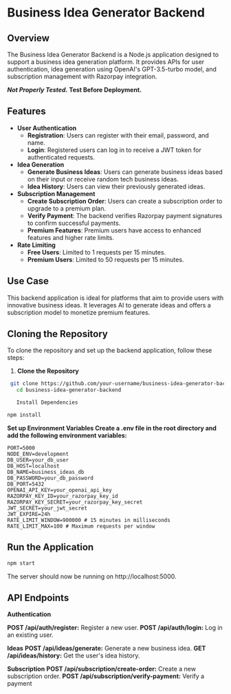 # Business Idea Generator Backend

## Overview

The Business Idea Generator Backend is a Node.js application designed to support a business idea generation platform. It provides APIs for user authentication, idea generation using OpenAI's GPT-3.5-turbo model, and subscription management with Razorpay integration.

**_Not Properly Tested._ Test Before Deployment.**

## Features

- **User Authentication**
  - **Registration**: Users can register with their email, password, and name.
  - **Login**: Registered users can log in to receive a JWT token for authenticated requests.
- **Idea Generation**
  - **Generate Business Ideas**: Users can generate business ideas based on their input or receive random tech business ideas.
  - **Idea History**: Users can view their previously generated ideas.
- **Subscription Management**
  - **Create Subscription Order**: Users can create a subscription order to upgrade to a premium plan.
  - **Verify Payment**: The backend verifies Razorpay payment signatures to confirm successful payments.
  - **Premium Features**: Premium users have access to enhanced features and higher rate limits.
- **Rate Limiting**
  - **Free Users**: Limited to 1 requests per 15 minutes.
  - **Premium Users**: Limited to 50 requests per 15 minutes.

## Use Case

This backend application is ideal for platforms that aim to provide users with innovative business ideas. It leverages AI to generate ideas and offers a subscription model to monetize premium features.

## Cloning the Repository

To clone the repository and set up the backend application, follow these steps:

1. **Clone the Repository**

```sh
 git clone https://github.com/your-username/business-idea-generator-backend.git
   cd business-idea-generator-backend

   Install Dependencies
```

```sh
npm install
```

**Set up Environment Variables Create a .env file in the root directory and add the following environment variables:**

```
PORT=5000
NODE_ENV=development
DB_USER=your_db_user
DB_HOST=localhost
DB_NAME=business_ideas_db
DB_PASSWORD=your_db_password
DB_PORT=5432
OPENAI_API_KEY=your_openai_api_key
RAZORPAY_KEY_ID=your_razorpay_key_id
RAZORPAY_KEY_SECRET=your_razorpay_key_secret
JWT_SECRET=your_jwt_secret
JWT_EXPIRE=24h
RATE_LIMIT_WINDOW=900000 # 15 minutes in milliseconds
RATE_LIMIT_MAX=100 # Maximum requests per window
```

## Run the Application

```sh
npm start
```

The server should now be running on http://localhost:5000.

## API Endpoints

**Authentication**

**POST /api/auth/register:** Register a new user.
**POST /api/auth/login:** Log in an existing user.

**Ideas**
**POST /api/ideas/generate:** Generate a new business idea.
**GET /api/ideas/history:** Get the user's idea history.

**Subscription**
**POST /api/subscription/create-order:** Create a new subscription order.
**POST /api/subscription/verify-payment:** Verify a payment
